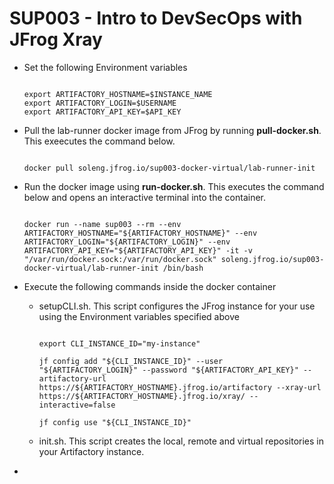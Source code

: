 # SUP003 - Intro to DevSecOps with JFrog Xray

- Set the following Environment variables
  
  ```
  
  export ARTIFACTORY_HOSTNAME=$INSTANCE_NAME
  export ARTIFACTORY_LOGIN=$USERNAME
  export ARTIFACTORY_API_KEY=$API_KEY

   ```


- Pull the lab-runner docker image from JFrog by running **pull-docker.sh**. This exeecutes the command below.
  
  ```
  
  docker pull soleng.jfrog.io/sup003-docker-virtual/lab-runner-init
  
  ```

- Run the docker image using **run-docker.sh**. This executes the command below and opens an interactive terminal into the container. 

  ```
  
  docker run --name sup003 --rm --env ARTIFACTORY_HOSTNAME="${ARTIFACTORY_HOSTNAME}" --env ARTIFACTORY_LOGIN="${ARTIFACTORY_LOGIN}" --env ARTIFACTORY_API_KEY="${ARTIFACTORY_API_KEY}" -it -v "/var/run/docker.sock:/var/run/docker.sock" soleng.jfrog.io/sup003-docker-virtual/lab-runner-init /bin/bash

  ```
  
- Execute the following commands inside the docker container

  - setupCLI.sh. This script configures the JFrog instance for your use using the Environment variables specified above
  
    ```
    
    export CLI_INSTANCE_ID="my-instance"

    jf config add "${CLI_INSTANCE_ID}" --user "${ARTIFACTORY_LOGIN}" --password "${ARTIFACTORY_API_KEY}" --artifactory-url https://${ARTIFACTORY_HOSTNAME}.jfrog.io/artifactory --xray-url https://${ARTIFACTORY_HOSTNAME}.jfrog.io/xray/ --interactive=false

    jf config use "${CLI_INSTANCE_ID}"

    ```
    
  - init.sh. This script creates the local, remote and virtual repositories in your Artifactory instance.

-
